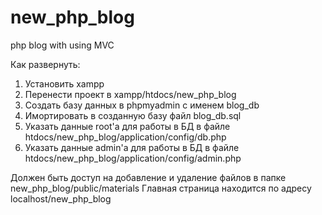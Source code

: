 # new_php_blog
php blog with using MVC

Как развернуть:
1. Установить xampp
2. Перенести проект в xampp/htdocs/new_php_blog
3. Создать базу данных в phpmyadmin с именем blog_db
4. Имортировать в созданную базу файл blog_db.sql
5. Указать данные root'a для работы в БД в файле htdocs/new_php_blog/application/config/db.php
6. Указать данные admin'a для работы в БД в файле htdocs/new_php_blog/application/config/admin.php

Должен быть доступ на добавление и удаление файлов в папке new_php_blog/public/materials
Главная страница находится по адресу localhost/new_php_blog
 
